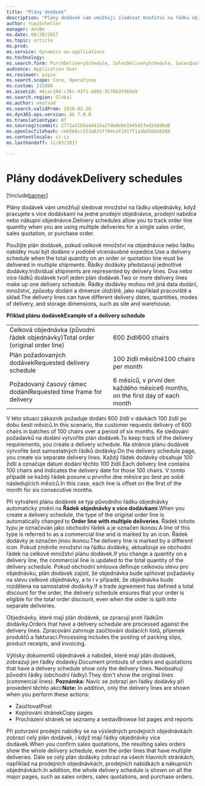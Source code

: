 ```yaml
---
title: "Plány dodávek"
description: "Plány dodávek vám umožňují sledovat množství na řádku objednávky, když pracujete s více dodávkami na jedné prodejní objednávce, prodejní nabídce nebo nákupní objednávce."
author: YuyuScheller
manager: AnnBe
ms.date: 06/20/2017
ms.topic: article
ms.prod: 
ms.service: dynamics-ax-applications
ms.technology: 
ms.search.form: PurchDeliverySchedule, SalesDeliverySchedule, SalesQuotationDeliverySchedule
audience: Application User
ms.reviewer: yuyus
ms.search.scope: Core, Operations
ms.custom: 213984
ms.assetid: 44cac104-c36c-4371-a992-9178b3fd65e9
ms.search.region: Global
ms.author: omulvad
ms.search.validFrom: 2016-02-28
ms.dyn365.ops.version: AX 7.0.0
ms.translationtype: HT
ms.sourcegitcommit: 2771a31b5a4d418a27de0ebe1945d1fed2d8d6d6
ms.openlocfilehash: ceb568cc223a631f704caf2417f1a3bd56b56288
ms.contentlocale: cs-cz
ms.lasthandoff: 11/03/2017

---
```


# <a name="delivery-schedules"></a><span data-ttu-id="dd77b-103">Plány dodávek</span><span class="sxs-lookup"><span data-stu-id="dd77b-103">Delivery schedules</span></span>

[!include[banner](../includes/banner.md)]


<span data-ttu-id="dd77b-104">Plány dodávek vám umožňují sledovat množství na řádku objednávky, když pracujete s více dodávkami na jedné prodejní objednávce, prodejní nabídce nebo nákupní objednávce.</span><span class="sxs-lookup"><span data-stu-id="dd77b-104">Delivery schedules allow you to track order line quantity when you are using multiple deliveries for a single sales order, sales quotation, or purchase order.</span></span>

<span data-ttu-id="dd77b-105">Použijte plán dodávek, pokud celkové množství na objednávce nebo řádku nabídky musí být dodáno v podobě vícenásobné expedice.</span><span class="sxs-lookup"><span data-stu-id="dd77b-105">Use a delivery schedule when the total quantity on an order or quotation line must be delivered in multiple shipments.</span></span> <span data-ttu-id="dd77b-106">Řádky dodávky představují jednotlivé dodávky.</span><span class="sxs-lookup"><span data-stu-id="dd77b-106">Individual shipments are represented by delivery lines.</span></span> <span data-ttu-id="dd77b-107">Dva nebo více řádků dodávek tvoří jeden plán dodávek.</span><span class="sxs-lookup"><span data-stu-id="dd77b-107">Two or more delivery lines make up one delivery schedule.</span></span> <span data-ttu-id="dd77b-108">Řádky dodávky mohou mít jiná data dodání, množství, způsoby dodání a dimenze úložiště, jako například pracoviště a sklad.</span><span class="sxs-lookup"><span data-stu-id="dd77b-108">The delivery lines can have different delivery dates, quantities, modes of delivery, and storage dimensions, such as site and warehouse.</span></span>  

<span data-ttu-id="dd77b-109">**Příklad plánu dodávek**</span><span class="sxs-lookup"><span data-stu-id="dd77b-109">**Example of a delivery schedule**</span></span>

|                                   |                                          |
|-----------------------------------|------------------------------------------|
| <span data-ttu-id="dd77b-110">Celková objednávka (původní řádek objednávky)</span><span class="sxs-lookup"><span data-stu-id="dd77b-110">Total order (original order line)</span></span> | <span data-ttu-id="dd77b-111">600 židlí</span><span class="sxs-lookup"><span data-stu-id="dd77b-111">600 chairs</span></span>                               |
| <span data-ttu-id="dd77b-112">Plán požadovaných dodávek</span><span class="sxs-lookup"><span data-stu-id="dd77b-112">Requested delivery schedule</span></span>       | <span data-ttu-id="dd77b-113">100 židlí měsíčně</span><span class="sxs-lookup"><span data-stu-id="dd77b-113">100 chairs per month</span></span>                     |
| <span data-ttu-id="dd77b-114">Požadovaný časový rámec dodání</span><span class="sxs-lookup"><span data-stu-id="dd77b-114">Requested time frame for delivery</span></span> | <span data-ttu-id="dd77b-115">6 měsíců, v první den každého měsíce</span><span class="sxs-lookup"><span data-stu-id="dd77b-115">6 months, on the first day of each month</span></span> |

<span data-ttu-id="dd77b-116">V této situaci zákazník požaduje dodání 600 židlí v dávkách 100 židlí po dobu šesti měsíců.</span><span class="sxs-lookup"><span data-stu-id="dd77b-116">In this scenario, the customer requests delivery of 600 chairs in batches of 100 chairs over a period of six months.</span></span> <span data-ttu-id="dd77b-117">Ke sledování požadavků na dodání vytvoříte plán dodávek.</span><span class="sxs-lookup"><span data-stu-id="dd77b-117">To keep track of the delivery requirements, you create a delivery schedule.</span></span> <span data-ttu-id="dd77b-118">Na stránce plánu dodávek vytvoříte šest samostatných řádků dodávky.</span><span class="sxs-lookup"><span data-stu-id="dd77b-118">On the delivery schedule page, you create six separate delivery lines.</span></span> <span data-ttu-id="dd77b-119">Každý řádek dodávky obsahuje 100 židlí a označuje datum dodání těchto 100 židlí.</span><span class="sxs-lookup"><span data-stu-id="dd77b-119">Each delivery line contains 100 chairs and indicates the delivery date for those 100 chairs.</span></span> <span data-ttu-id="dd77b-120">V tomto případě se každý řádek posune u prvního dne měsíce po šest po sobě následujících měsíců.</span><span class="sxs-lookup"><span data-stu-id="dd77b-120">In this case, each line is offset on the first of the month for six consecutive months.</span></span>  

<span data-ttu-id="dd77b-121">Při vytváření plánu dodávek se typ původního řádku objednávky automaticky změní na **Řádek objednávky s více dodávkami**.</span><span class="sxs-lookup"><span data-stu-id="dd77b-121">When you create a delivery schedule, the type of the original order line is automatically changed to **Order line with multiple deliveries**.</span></span> <span data-ttu-id="dd77b-122">Řádek tohoto typu je označován jako obchodní řádek a je označen ikonou.</span><span class="sxs-lookup"><span data-stu-id="dd77b-122">A line of this type is referred to as a commercial line and is marked by an icon.</span></span> <span data-ttu-id="dd77b-123">Řádek dodávky je označen jinou ikonou.</span><span class="sxs-lookup"><span data-stu-id="dd77b-123">The delivery line is marked by a different icon.</span></span> <span data-ttu-id="dd77b-124">Pokud změníte množství na řádku dodávky, aktualizuje se obchodní řádek na celkové množství plánu dodávek.</span><span class="sxs-lookup"><span data-stu-id="dd77b-124">If you change a quantity on a delivery line, the commercial line is updated to the total quantity of the delivery schedule.</span></span> <span data-ttu-id="dd77b-125">Pokud obchodní smlouva definuje celkovou slevu pro objednávku, plán dodávek zajistí, že objednávka bude splňovat požadavky na slevu celkové objednávky, a to i v případě, že objednávka bude rozdělena na samostatné dodávky.</span><span class="sxs-lookup"><span data-stu-id="dd77b-125">If a trade agreement has defined a total discount for the order, the delivery schedule ensures that your order is eligible for the total order discount, even when the order is split into separate deliveries.</span></span>  

<span data-ttu-id="dd77b-126">Objednávky, které mají plán dodávek, se zpracují proti řádkům dodávky.</span><span class="sxs-lookup"><span data-stu-id="dd77b-126">Orders that have a delivery schedule are processed against the delivery lines.</span></span> <span data-ttu-id="dd77b-127">Zpracování zahrnuje zaúčtování dodacích listů, příjemek produktů a fakturaci.</span><span class="sxs-lookup"><span data-stu-id="dd77b-127">Processing includes the posting of packing slips, product receipts, and invoicing.</span></span>  

<span data-ttu-id="dd77b-128">Výtisky dokumentů objednávek a nabídek, které mají plán dodávek, zobrazují jen řádky dodávky.</span><span class="sxs-lookup"><span data-stu-id="dd77b-128">Document printouts of orders and quotations that have a delivery schedule show only the delivery lines.</span></span> <span data-ttu-id="dd77b-129">Neobsahují původní řádky (obchodní řádky).</span><span class="sxs-lookup"><span data-stu-id="dd77b-129">They don't show the original lines (commercial lines).</span></span> <span data-ttu-id="dd77b-130">**Poznámka:** Navíc se zobrazí jen řádky dodávky při provedení těchto akcí:</span><span class="sxs-lookup"><span data-stu-id="dd77b-130">**Note:** In addition, only the delivery lines are shown when you perform these actions:</span></span>

-   <span data-ttu-id="dd77b-131">Zaúčtovat</span><span class="sxs-lookup"><span data-stu-id="dd77b-131">Post</span></span>
-   <span data-ttu-id="dd77b-132">Kopírování stránek</span><span class="sxs-lookup"><span data-stu-id="dd77b-132">Copy pages</span></span>
-   <span data-ttu-id="dd77b-133">Procházení stránek se seznamy a sestav</span><span class="sxs-lookup"><span data-stu-id="dd77b-133">Browse list pages and reports</span></span>

<span data-ttu-id="dd77b-134">Při potvrzení prodejní nabídky se na výsledných prodejních objednávkách zobrazí celý plán dodávek, i když mají řádky objednávky více dodávek.</span><span class="sxs-lookup"><span data-stu-id="dd77b-134">When you confirm sales quotations, the resulting sales orders show the whole delivery schedule, even the order lines that have multiple deliveries.</span></span> <span data-ttu-id="dd77b-135">Dále se celý plán dodávky zobrazí na všech hlavních stránkách, například na prodejních objednávkách, prodejních nabídkách a nákupních objednávkách.</span><span class="sxs-lookup"><span data-stu-id="dd77b-135">In addition, the whole delivery schedule is shown on all the major pages, such as sales orders, sales quotations, and purchase orders.</span></span>




